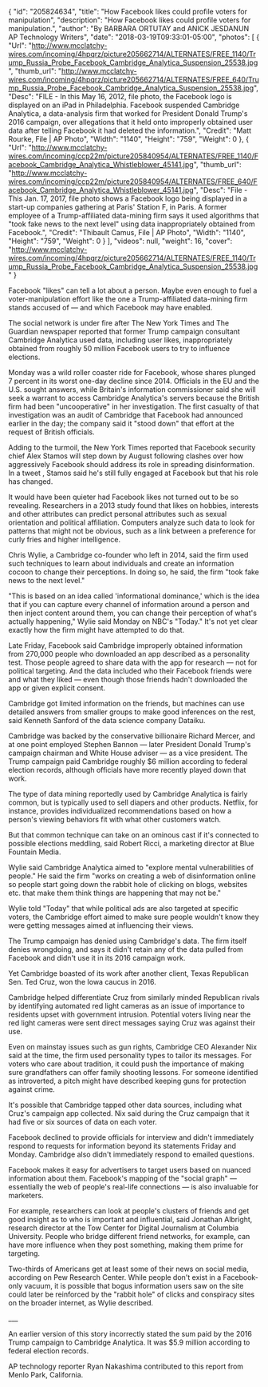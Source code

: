 {
  "id": "205824634",
  "title": "How Facebook likes could profile voters for manipulation",
  "description": "How Facebook likes could profile voters for manipulation.",
  "author": "By BARBARA ORTUTAY and ANICK JESDANUN AP Technology Writers",
  "date": "2018-03-19T09:33:01-05:00",
  "photos": [
    {
      "Url": "http://www.mcclatchy-wires.com/incoming/4hpqrz/picture205662714/ALTERNATES/FREE_1140/Trump_Russia_Probe_Facebook_Cambridge_Analytica_Suspension_25538.jpg",
      "thumb_url": "http://www.mcclatchy-wires.com/incoming/4hpqrz/picture205662714/ALTERNATES/FREE_640/Trump_Russia_Probe_Facebook_Cambridge_Analytica_Suspension_25538.jpg",
      "Desc": "FILE - In this May 16, 2012, file photo, the Facebook logo is displayed on an iPad in Philadelphia. Facebook suspended Cambridge Analytica, a data-analysis firm that worked for President Donald Trump's 2016 campaign, over allegations that it held onto improperly obtained user data after telling Facebook it had deleted the information.",
      "Credit": "Matt Rourke, File | AP Photo",
      "Width": "1140",
      "Height": "759",
      "Weight": 0
    },
    {
      "Url": "http://www.mcclatchy-wires.com/incoming/ccp22m/picture205840954/ALTERNATES/FREE_1140/Facebook_Cambridge_Analytica_Whistleblower_45141.jpg",
      "thumb_url": "http://www.mcclatchy-wires.com/incoming/ccp22m/picture205840954/ALTERNATES/FREE_640/Facebook_Cambridge_Analytica_Whistleblower_45141.jpg",
      "Desc": "File - This Jan. 17, 2017, file photo shows a Facebook logo being displayed in a start-up companies gathering at Paris' Station F, in Paris. A former employee of a Trump-affiliated data-mining firm says it used algorithms that \"took fake news to the next level\" using data inappropriately obtained from Facebook.",
      "Credit": "Thibault Camus, File | AP Photo",
      "Width": "1140",
      "Height": "759",
      "Weight": 0
    }
  ],
  "videos": null,
  "weight": 16,
  "cover": "http://www.mcclatchy-wires.com/incoming/4hpqrz/picture205662714/ALTERNATES/FREE_1140/Trump_Russia_Probe_Facebook_Cambridge_Analytica_Suspension_25538.jpg"
}

<p>Facebook "likes" can tell a lot about a person. Maybe even enough to fuel a voter-manipulation effort like the one a Trump-affiliated data-mining firm stands accused of — and which Facebook may have enabled.</p><p>The social network is under fire after The New York Times and The Guardian newspaper reported that former Trump campaign consultant Cambridge Analytica used data, including user likes, inappropriately obtained from roughly 50 million Facebook users to try to influence elections.</p><p>Monday was a wild roller coaster ride for Facebook, whose shares plunged 7 percent in its worst one-day decline since 2014. Officials in the EU and the U.S. sought answers, while Britain's information commissioner said she will seek a warrant to access Cambridge Analytica's servers because the British firm had been "uncooperative" in her investigation. The first casualty of that investigation was an audit of Cambridge that Facebook had announced earlier in the day; the company said it "stood down" that effort at the request of British officials.</p><p>Adding to the turmoil, the New York Times reported that Facebook security chief Alex Stamos will step down by August following clashes over how aggressively Facebook should address its role in spreading disinformation. In a tweet , Stamos said he's still fully engaged at Facebook but that his role has changed.</p><p>It would have been quieter had Facebook likes not turned out to be so revealing. Researchers in a 2013 study found that likes on hobbies, interests and other attributes can predict personal attributes such as sexual orientation and political affiliation. Computers analyze such data to look for patterns that might not be obvious, such as a link between a preference for curly fries and higher intelligence.</p><p>Chris Wylie, a Cambridge co-founder who left in 2014, said the firm used such techniques to learn about individuals and create an information cocoon to change their perceptions. In doing so, he said, the firm "took fake news to the next level."</p><p>"This is based on an idea called 'informational dominance,' which is the idea that if you can capture every channel of information around a person and then inject content around them, you can change their perception of what's actually happening," Wylie said Monday on NBC's "Today." It's not yet clear exactly how the firm might have attempted to do that.</p><p>Late Friday, Facebook said Cambridge improperly obtained information from 270,000 people who downloaded an app described as a personality test. Those people agreed to share data with the app for research — not for political targeting. And the data included who their Facebook friends were and what they liked — even though those friends hadn't downloaded the app or given explicit consent.</p><p>Cambridge got limited information on the friends, but machines can use detailed answers from smaller groups to make good inferences on the rest, said Kenneth Sanford of the data science company Dataiku.</p><p>Cambridge was backed by the conservative billionaire Richard Mercer, and at one point employed Stephen Bannon — later President Donald Trump's campaign chairman and White House adviser — as a vice president. The Trump campaign paid Cambridge roughly $6 million according to federal election records, although officials have more recently played down that work.</p><p>The type of data mining reportedly used by Cambridge Analytica is fairly common, but is typically used to sell diapers and other products. Netflix, for instance, provides individualized recommendations based on how a person's viewing behaviors fit with what other customers watch.</p><p>But that common technique can take on an ominous cast if it's connected to possible elections meddling, said Robert Ricci, a marketing director at Blue Fountain Media.</p><p>Wylie said Cambridge Analytica aimed to "explore mental vulnerabilities of people." He said the firm "works on creating a web of disinformation online so people start going down the rabbit hole of clicking on blogs, websites etc. that make them think things are happening that may not be."</p><p>Wylie told "Today" that while political ads are also targeted at specific voters, the Cambridge effort aimed to make sure people wouldn't know they were getting messages aimed at influencing their views.</p><p>The Trump campaign has denied using Cambridge's data. The firm itself denies wrongdoing, and says it didn't retain any of the data pulled from Facebook and didn't use it in its 2016 campaign work.</p><p>Yet Cambridge boasted of its work after another client, Texas Republican Sen. Ted Cruz, won the Iowa caucus in 2016.</p><p>Cambridge helped differentiate Cruz from similarly minded Republican rivals by identifying automated red light cameras as an issue of importance to residents upset with government intrusion. Potential voters living near the red light cameras were sent direct messages saying Cruz was against their use.</p><p>Even on mainstay issues such as gun rights, Cambridge CEO Alexander Nix said at the time, the firm used personality types to tailor its messages. For voters who care about tradition, it could push the importance of making sure grandfathers can offer family shooting lessons. For someone identified as introverted, a pitch might have described keeping guns for protection against crime.</p><p>It's possible that Cambridge tapped other data sources, including what Cruz's campaign app collected. Nix said during the Cruz campaign that it had five or six sources of data on each voter.</p><p>Facebook declined to provide officials for interview and didn't immediately respond to requests for information beyond its statements Friday and Monday. Cambridge also didn't immediately respond to emailed questions.</p><p>Facebook makes it easy for advertisers to target users based on nuanced information about them. Facebook's mapping of the "social graph" — essentially the web of people's real-life connections — is also invaluable for marketers.</p><p>For example, researchers can look at people's clusters of friends and get good insight as to who is important and influential, said Jonathan Albright, research director at the Tow Center for Digital Journalism at Columbia University. People who bridge different friend networks, for example, can have more influence when they post something, making them prime for targeting.</p><p>Two-thirds of Americans get at least some of their news on social media, according on Pew Research Center. While people don't exist in a Facebook-only vacuum, it is possible that bogus information users saw on the site could later be reinforced by the "rabbit hole" of clicks and conspiracy sites on the broader internet, as Wylie described.</p><p>___</p><p>An earlier version of this story incorrectly stated the sum paid by the 2016 Trump campaign to Cambridge Analytica. It was $5.9 million according to federal election records.</p><p>AP technology reporter Ryan Nakashima contributed to this report from Menlo Park, California.</p>

